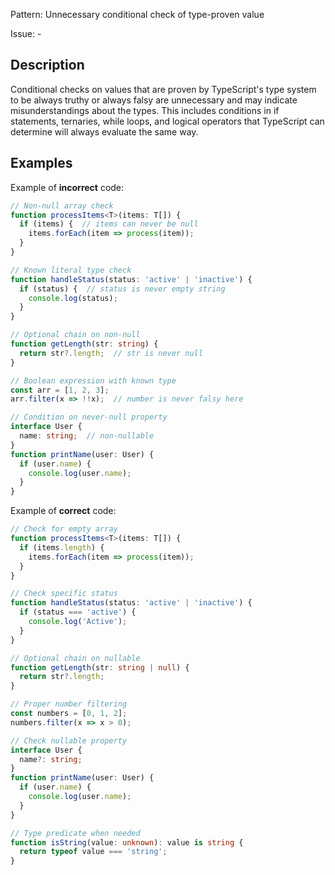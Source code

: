 Pattern: Unnecessary conditional check of type-proven value

Issue: -

## Description

Conditional checks on values that are proven by TypeScript's type system to be always truthy or always falsy are unnecessary and may indicate misunderstandings about the types. This includes conditions in if statements, ternaries, while loops, and logical operators that TypeScript can determine will always evaluate the same way.

## Examples

Example of **incorrect** code:
```ts
// Non-null array check
function processItems<T>(items: T[]) {
  if (items) {  // items can never be null
    items.forEach(item => process(item));
  }
}

// Known literal type check
function handleStatus(status: 'active' | 'inactive') {
  if (status) {  // status is never empty string
    console.log(status);
  }
}

// Optional chain on non-null
function getLength(str: string) {
  return str?.length;  // str is never null
}

// Boolean expression with known type
const arr = [1, 2, 3];
arr.filter(x => !!x);  // number is never falsy here

// Condition on never-null property
interface User {
  name: string;  // non-nullable
}
function printName(user: User) {
  if (user.name) {
    console.log(user.name);
  }
}
```

Example of **correct** code:
```ts
// Check for empty array
function processItems<T>(items: T[]) {
  if (items.length) {
    items.forEach(item => process(item));
  }
}

// Check specific status
function handleStatus(status: 'active' | 'inactive') {
  if (status === 'active') {
    console.log('Active');
  }
}

// Optional chain on nullable
function getLength(str: string | null) {
  return str?.length;
}

// Proper number filtering
const numbers = [0, 1, 2];
numbers.filter(x => x > 0);

// Check nullable property
interface User {
  name?: string;
}
function printName(user: User) {
  if (user.name) {
    console.log(user.name);
  }
}

// Type predicate when needed
function isString(value: unknown): value is string {
  return typeof value === 'string';
}
```